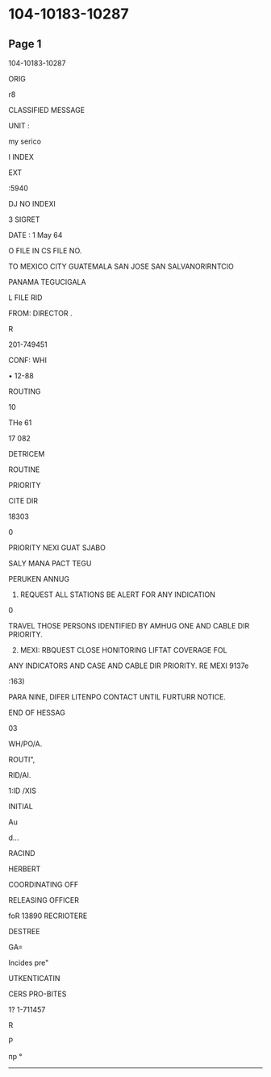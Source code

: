 # 104-10183-10287

## Page 1

104-10183-10287

ORIG

r8

CLASSIFIED MESSAGE

UNIT :

my serico

I INDEX

EXT

:5940

DJ NO INDEXI

3 SIGRET

DATE : 1 May 64

O FILE IN CS FILE NO.

TO MEXICO CITY GUATEMALA SAN JOSE SAN SALVANORIRNTCIO

PANAMA TEGUCIGALA

L FILE RID

FROM: DIRECTOR .

R

201-749451

CONF: WHI

• 12-88

ROUTING

10

THe 61

17 082

DETRICEM

ROUTINE

PRIORITY

CITE DIR

18303

0

PRIORITY NEXI GUAT SJABO

SALY MANA PACT TEGU

PERUKEN ANNUG

1. REQUEST ALL STATIONS BE ALERT FOR ANY INDICATION

0

TRAVEL THOSE PERSONS IDENTIFIED BY AMHUG ONE AND CABLE DIR PRIORITY.

2. MEXI: RBQUEST CLOSE HONITORING LIFTAT COVERAGE FOL

ANY INDICATORS AND CASE AND CABLE DIR PRIORITY. RE MEXI 9137e

:163)

PARA NINE, DIFER LITENPO CONTACT UNTIL FURTURR NOTICE.

END OF HESSAG

03

WH/PO/A.

ROUTI",

RID/AI.

1:ID /XIS

INITIAL

Au

d...

RACIND

HERBERT

COORDINATING OFF

RELEASING OFFICER

foR 13890 RECRIOTERE

DESTREE

GA=

Incides pre"

UTKENTICATIN

CERS PRO-BITES

1? 1-711457

R

P

пр °

---

